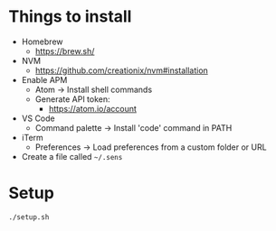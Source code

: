 # Things to install

* Homebrew
	* https://brew.sh/
* NVM
	* https://github.com/creationix/nvm#installation
* Enable APM
	* Atom -> Install shell commands
	* Generate API token:
		* https://atom.io/account
* VS Code
	* Command palette -> Install 'code' command in PATH
* iTerm
	* Preferences -> Load preferences from a custom folder or URL
* Create a file called `~/.sens`

# Setup

`./setup.sh`
